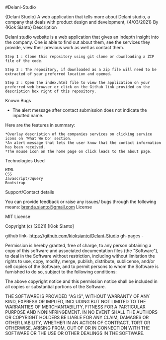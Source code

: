 #Delani-Studio

{Delani Studio}
A web application that tells more about Delani studio, a company that deals with product design and development, {4/03/2021}
By {Kiok Sianto}
Description

Delani studio website is a web application that gives an indepth insight into the company.
One is able to find out about them, see the services they provide, view their previous work as well as contact them.

    Step 1 : Clone this repository using git clone or downloading a ZIP file of the code.

    Step 2 : The repository, if downloaded as a zip file will need to be extracted of your preferred location and opened.

    Step 3 : Open the index.html file to view the application on your preferred web browser or click on the Github link provided on the description box right of this repository.

Known Bugs

- The alert message after contact submission does not indicate the inputted name.

Here are the features in summary:

    *Overlay description of the companies services on clicking service icons on 'What We Do' section.
    *An alert message that lets the user know that the contact information has been received.
    *The mouse icon on the home page on click leads to the about page.

Technologies Used

    HTML
    CSS
    Javascript/Jquery
    Bootstrap

Support/Contact details

You can provide feedback or raise any issues/ bugs through the following means: brenda.sianto@gmail.com
License

MIT License

Copyright (c) [2021] [Kiok Sianto]

github link- https://github.com/kioksianto/Delani-Studio
gh-pages -

Permission is hereby granted, free of charge, to any person obtaining a copy of this software and associated documentation files (the "Software"), to deal in the Software without restriction, including without limitation the rights to use, copy, modify, merge, publish, distribute, sublicense, and/or sell copies of the Software, and to permit persons to whom the Software is furnished to do so, subject to the following conditions:

The above copyright notice and this permission notice shall be included in all copies or substantial portions of the Software.

THE SOFTWARE IS PROVIDED "AS IS", WITHOUT WARRANTY OF ANY KIND, EXPRESS OR IMPLIED, INCLUDING BUT NOT LIMITED TO THE WARRANTIES OF MERCHANTABILITY, FITNESS FOR A PARTICULAR PURPOSE AND NONINFRINGEMENT. IN NO EVENT SHALL THE AUTHORS OR COPYRIGHT HOLDERS BE LIABLE FOR ANY CLAIM, DAMAGES OR OTHER LIABILITY, WHETHER IN AN ACTION OF CONTRACT, TORT OR OTHERWISE, ARISING FROM, OUT OF OR IN CONNECTION WITH THE SOFTWARE OR THE USE OR OTHER DEALINGS IN THE SOFTWARE.

